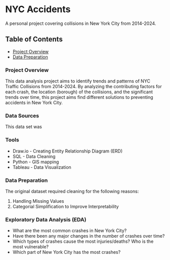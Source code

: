 # NYC Accidents
A personal project covering collisions in New York City from 2014-2024.

## Table of Contents
- [Project Overview](#project-overview)
- [Data Preparation](#data-preparation)
### Project Overview
This data analysis project aims to identify trends and patterns of NYC Traffic Collisions from 2014-2024. By analyzing the contributing factors for each crash, the location (borough) of the collisions, and the significant trends over time, this project aims find different solutions to preventing accidents in New York City.

### Data Sources
This data set was 

### Tools
- Draw.io - Creating Entity Relationship Diagram (ERD)
- SQL - Data Cleaning
- Python - GIS mapping
- Tableau - Data Visualization

### Data Preparation
The original dataset required cleaning for the following reasons:
1. Handling Missing Values
2. Categorial Simplification to Improve Interpretability

### Exploratory Data Analysis (EDA)
- What are the most common crashes in New York City? 
- Have there been any major changes in the number of crashes over time?
- Which types of crashes cause the most injuries/deaths? Who is the most vulnerable?
- Which part of New York City has the most crashes?
